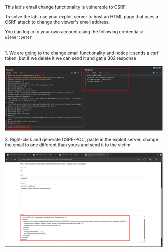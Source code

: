 This lab's email change functionality is vulnerable to CSRF.

To solve the lab, use your exploit server to host an HTML page that uses a CSRF attack to change the viewer's email address.

You can log in to your own account using the following credentials: `wiener:peter`  
<br/><br/>1\. We are going to the change email functionality and notice it sends a csrf token, but if we delete it we can send it and get a 302 response  
<br/>![6fe385380f7eac6f453cc2eb9f462023.png](../_resources/6fe385380f7eac6f453cc2eb9f462023.png)  
<br/>3\. Right-click and generate CSRF-POC, paste in the exploit server, change the email to one different than yours and send it to the victim  
<br/>![81473d9023184f21b92d4f0d5bba6e26.png](../_resources/81473d9023184f21b92d4f0d5bba6e26.png)  
<br/>